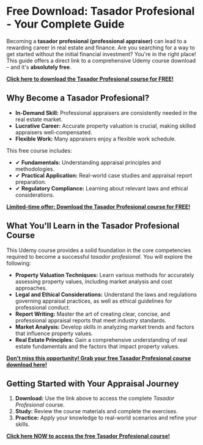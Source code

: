 # Free Download: Tasador Profesional - Your Complete Guide

Becoming a **tasador profesional (professional appraiser)** can lead to a rewarding career in real estate and finance. Are you searching for a way to get started without the initial financial investment? You're in the right place! This guide offers a direct link to a comprehensive Udemy course download – and it's **absolutely free**.

[**Click here to download the Tasador Profesional course for FREE!**](https://udemywork.com/tasador-profesional)

## Why Become a Tasador Profesional?

*   **In-Demand Skill:** Professional appraisers are consistently needed in the real estate market.
*   **Lucrative Career:** Accurate property valuation is crucial, making skilled appraisers well-compensated.
*   **Flexible Work:** Many appraisers enjoy a flexible work schedule.

This free course includes:

*   ✔ **Fundamentals:** Understanding appraisal principles and methodologies.
*   ✔ **Practical Application:** Real-world case studies and appraisal report preparation.
*   ✔ **Regulatory Compliance:** Learning about relevant laws and ethical considerations.

[**Limited-time offer: Download the Tasador Profesional course for FREE!**](https://udemywork.com/tasador-profesional)

## What You'll Learn in the Tasador Profesional Course

This Udemy course provides a solid foundation in the core competencies required to become a successful *tasador profesional*. You will explore the following:

*   **Property Valuation Techniques:** Learn various methods for accurately assessing property values, including market analysis and cost approaches.
*   **Legal and Ethical Considerations:** Understand the laws and regulations governing appraisal practices, as well as ethical guidelines for professional conduct.
*   **Report Writing:** Master the art of creating clear, concise, and professional appraisal reports that meet industry standards.
*   **Market Analysis:** Develop skills in analyzing market trends and factors that influence property values.
*   **Real Estate Principles:** Gain a comprehensive understanding of real estate fundamentals and the factors that impact property values.

[**Don't miss this opportunity! Grab your free Tasador Profesional course download here!**](https://udemywork.com/tasador-profesional)

## Getting Started with Your Appraisal Journey

1.  **Download:** Use the link above to access the complete *Tasador Profesional* course.
2.  **Study:** Review the course materials and complete the exercises.
3.  **Practice:** Apply your knowledge to real-world scenarios and refine your skills.

**[Click here NOW to access the free Tasador Profesional course!](https://udemywork.com/tasador-profesional)**
